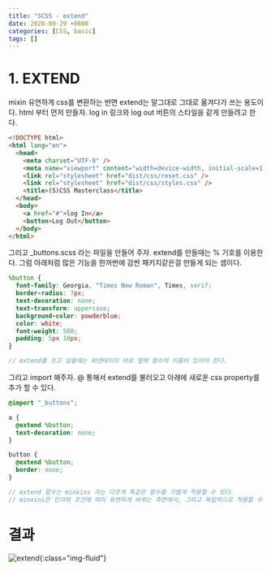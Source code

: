 ```yaml
---
title: "SCSS - extend"
date: 2020-09-29 +0800
categories: [CSS, basic]
tags: []
---
```


# 1. EXTEND

mixin 유연하게 css를 변환하는 반면 extend는 말그대로 그대로 옮겨다가 쓰는 용도이다. html 부터 먼저 만들자. log in 링크와 log out 버튼의 스타일을 같게 만들려고 한다.

```html
<!DOCTYPE html>
<html lang="en">
  <head>
    <meta charset="UTF-8" />
    <meta name="viewport" content="width=device-width, initial-scale=1.0" />
    <link rel="stylesheet" href="dist/css/reset.css" />
    <link rel="stylesheet" href="dist/css/styles.css" />
    <title>(S)CSS Masterclass</title>
  </head>
  <body>
    <a href="#">log In</a>
    <button>Log Out</button>
  </body>
</html>
```

그리고 \_buttons.scss 라는 파일을 만들어 주자. extend를 만들때는 % 기호를 이용한다. 그럼 아래처럼 많은 기능을 한꺼번에 감싼 패키지같은걸 만들게 되는 셈이다.

```scss
%button {
  font-family: Georgia, "Times New Roman", Times, serif;
  border-radius: 7px;
  text-decoration: none;
  text-transform: uppercase;
  background-color: powderblue;
  color: white;
  font-weight: 500;
  padding: 5px 10px;
}

// extend를 쓰고 싶을때는 퍼센테이지 바로 옆에 함수의 이름이 있어야 한다.
```

그리고 import 해주자. @ 통해서 extend를 불러오고 아래에 새로운 css property를 추가 할 수 있다.

```scss
@import "_buttons";

a {
  @extend %button;
  text-decoration: none;
}

button {
  @extend %button;
  border: none;
}

// extend 함수는 minxins 과는 다르게 똑같은 함수를 가볍게 적용할 수 있다.
// minxins은 인자와 조건에 따라 유연하게 바뀌는 측면에서, 그리고 독립적으로 적용할 수 있다는 점에서 extend와 차이가 있다.
```

# 결과

![extend](https://yeonghunko.github.io/assets/img/css/extend.png){:class="img-fluid"}
